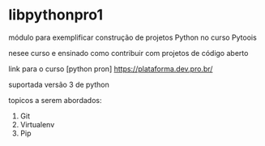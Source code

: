 # libpythonpro1
módulo para exemplificar construção de projetos Python no curso Pytoois
 
nesee curso e ensinado como contribuir com projetos de código aberto 

link para o curso [python pron] https://plataforma.dev.pro.br/

suportada versão 3 de python 

topicos a serem abordados:
1. Git
2. Virtualenv
3. Pip 